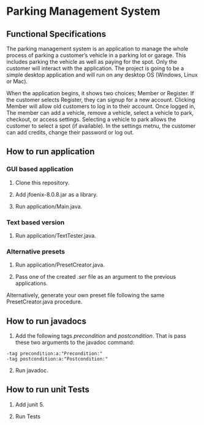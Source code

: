# Parking Management System

## Functional Specifications

The parking management system is an application to manage the whole process of parking a customer’s vehicle in a parking lot or garage. This includes parking the vehicle as well as paying for the spot. Only the customer will interact with the application. The project is going to be a simple desktop application and will run on any desktop OS (Windows, Linux or Mac).

When the application begins, it shows two choices; Member or Register. If the customer selects Register, they can signup for a new account. Clicking Member will allow old customers to log in to their account. Once logged in, The member can add a vehicle, remove a vehicle, select a vehicle to park, checkout, or access settings. Selecting a vehicle to park allows the customer to select a spot (if available). In the settings metnu, the customer can add credits, change their password or log out.

## How to run application

### GUI based application

1. Clone this repository.

2. Add jfoenix-8.0.8.jar as a library.

3. Run application/Main.java.

### Text based version

1. Run application/TextTester.java.

### Alternative presets

1. Run application/PresetCreator.java.

2. Pass one of the created *.ser* file as an argument to the previous applications.

Alternatively, generate your own preset file following the same PresetCreator.java procedure.


## How to run javadocs

1. Add the following tags *precondition* and *postcondition*. That is pass these two arguments to the javadoc command:

```
-tag precondition:a:"Precondition:"
-tag postcondition:a:"Postcondition:"
```

2. Run javadoc.


## How to run unit Tests

1. Add junit 5.

2. Run Tests

